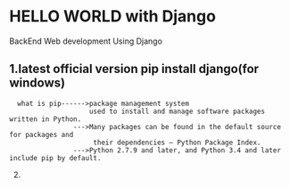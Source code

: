 #  HELLO WORLD with Django
BackEnd Web development Using Django


  1.latest official version 
     pip install django(for windows)
  --------------------------------------
      what is pip------>package management system
                        used to install and manage software packages written in Python.
                    --->Many packages can be found in the default source for packages and 
                         their dependencies — Python Package Index.
                    --->Python 2.7.9 and later, and Python 3.4 and later include pip by default.   
  
   2.
      
